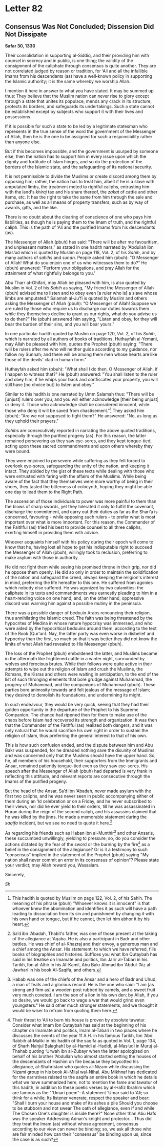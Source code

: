 Letter 82
=========

Consensus Was Not Concluded; Dissension Did Not Dissipate
---------------------------------------------------------

**Safar 30, 1330**

Their consolidation in supporting al-Siddiq, and their providing him
with counsel in secrecy and in public, is one thing; the validity of the
consignment of the caliphate through consensus is quite another. They
are not correlated judged by reason or tradition, for ‘Ali and all the
infallible Imams from his descendants (as) have a well-known policy in
supporting the Islamic authority; it is the same whereby we worship
Allah.

I mention it here in answer to what you have stated. It may be summed up
thus: They believe that the Muslim nation can never rise to glory except
through a state that unites its populace, mends any crack in its
structure, protects its borders, and safeguards its undertakings. Such a
state cannot be established except by subjects who support it with their
lives and possessions.

If it is possible for such a state to be led by a legitimate statesman
who represents in the true sense of the word the government of the
Messenger of Allah, then he is the one to be assigned for such a
responsibility rather than anyone else.

But if this becomes impossible, and the government is usurped by someone
else, then the nation has to support him in every issue upon which the
dignity and fortitude of Islam hinges, and so do the protection of the
borders of the Islamic state, and the safeguarding of its national
security.

It is not permissible to divide the Muslims or create discord among them
by opposing him; rather, the nation has to treat him, albeit if he is a
slave with amputated limbs, the treatment meted to rightful caliphs,
entrusting him with the land's *khiraj* tax and his share thereof, the
*zakat* of cattle and other items, etc. It has the right to take the
same from him through the sale and purchase, as well as all means of
property transfers, such as by way of awards, gifts, and the like.

There is no doubt about the clearing of conscience of one who pays him
liabilities, as though he is paying them to the Imam of truth, and the
rightful caliph. This is the path of ‘Ali and the purified Imams from
his descendants (as).

The Messenger of Allah (pbuh) has said: "There will be after me
favouritism, and unpleasant matters," as stated in one hadith narrated
by ‘Abdullah ibn Mas’ud which is quoted by Muslim on page 118, Vol. 2,
of his *Sahih*, and by many authors of *sahih*s and *sunan*. People
asked him (pbuh): "O Messenger of Allah! What do you enjoin one of us
who witnesses them to do?" He (pbuh) answered: "Perform your
obligations, and pray Allah for the attainment of what rightfully
belongs to you."

Abu Tharr al-Ghifari, may Allah be pleased with him, is also quoted by
Muslim in Vol. 2 of his *Sahih* as saying, "My friend the Messenger of
Allah (pbuh) advised me to listen and to obey even [a ruler who is] a
slave whose limbs are amputated." Salamah al-Ju’fi is quoted by Muslim
and others asking the Messenger of Allah (pbuh): "O Messenger of Allah!
Suppose we are ruled by those who require us to discharge our duties
towards them while they themselves decline to grant us our rights, what
do you advise us to do then?" He (pbuh) answered him saying, "Listen and
obey, for they will bear the burden of their sins, and you will bear
yours."

In one particular hadith quoted by Muslim on page 120, Vol. 2, of his
*Sahih*, which is narrated by all authors of books of traditions,
Huthayfah al-Yemani, may Allah be pleased with him, quotes the Prophet
(pbuh) saying: "There will be rulers after me who will neither guide
according to my guidance, nor follow my Sunnah; and there will be among
them men whose hearts are like those of the devils' clad in human form."

Huthayfah asked him (pbuh): "What shall I do then, O Messenger of Allah,
if I happen to witness that?" He (pbuh) answered: "You shall listen to
the ruler and obey him; if he whips your back and confiscates your
property, you will still have [no choice but] to listen and obey."

Similar to this hadith is one narrated by Umm Salamah thus: "There will
be [unjust] rulers over you, and you will either acknowledge [their
being unjust] or deny it. Those who acknowledge shall be considered
innocent, while those who deny it will be saved from chastisement."[^1]
They asked him (pbuh): "Are we not supposed to fight them?" He answered:
"No, as long as they uphold their prayers."

*Sahih*s are consecutively reported in narrating the above quoted
traditions, especially through the purified progeny (as). For this
reason, the latter remained persevering as they saw eye-sores, and they
kept tongue-tied, acting upon these sacred commandments and upon others
whereby they were bound.

They were enjoined to persevere while suffering as they felt forced to
overlook eye-sores, safeguarding the unity of the nation, and keeping it
intact. They abided by the gist of these texts while dealing with those
who were entrusted with faring with the affairs of the Muslims. While
being aware of the fact that they themselves were more worthy of being
in their shoes, they tasted the bitterness of colocynth, hoping they
might be able one day to lead them to the Right Path.

The ascension of those individuals to power was more painful to them
than the blows of sharp swords, yet they tolerated it only to fulfill
the covenant, discharge the commitment, and carry out their duties as
far as the Shari’a is concerned, favouring - while opposing such
rulers - to prefer what is most important over what is more important.
For this reason, the Commander of the Faithful (as) tried his best to
provide counsel to all three caliphs, exerting himself in providing them
with advice.

Whoever acquaints himself with his policy during their epoch will come
to know that he, having lost all hope to get his indisputable right to
succeed the Messenger of Allah (pbuh), willingly took to reclusion,
preferring to make asylum with those in authority.

He did not fight them while seeing his promised throne in their grip,
nor did he oppose them openly. He did so only in order to maintain the
solidification of the nation and safeguard the creed, always keeping the
religion's interest in mind, preferring the life hereafter to this one.
He suffered from agonies which nobody else suffered. He was agonized by
two calamities: the caliphate in its texts and commandments was
earnestly pleading to him in a heart-rending voice on one hand, and, on
the other hand, oppressive discord was warning him against a possible
mutiny in the peninsula.

There was a possible danger of bedouin Arabs renouncing their religion,
thus annihilating the Islamic creed. The faith was being threatened by
the hypocrites of Medina in whose nature hypocrisy was immersed, and who
were aided by the hypocritical bedouins around them, according to the
text of the Book (Qur'an). Nay, the latter party was even worse in
disbelief and hypocrisy than the first, so much so that it was better
they did not know the limits of what Allah had revealed to His Messenger
(pbuh).

The loss of the Prophet (pbuh) emboldened the latter, and Muslims became
in the aftermath like frightened cattle in a winter night, surrounded by
wolves and ferocious brutes. While their fellows were quite active in
their attempts to wipe out the religion of Islam and crush the Muslims,
the Romans, the Kisras and others were waiting in anticipation, to the
end of the list of such thronging elements that bore grudge against
Muhammad, the progeny of Muhammad, and the companions of Muhammad
(pbuh). These parties bore animosity towards and felt jealous of the
message of Islam; they desired to demolish its foundations, and
undermining its might.

In such endeavour, they would be very quick, seeing that they had their
golden opportunity in the departure of the Prophet to his Supreme
Companion. The chance had ripened then for them to make use of the chaos
before Islam had recovered its strength and organization. It was then
that the Commander of the Faithful (as) realized both dangers, and it
was only natural that he would sacrifice his own right in order to
sustain the religion of Islam, thus preferring the general interest to
that of his own.

This is how such confusion ended, and the dispute between him and Abu
Bakr was suspended, for he dreaded nothing save the disunity of Muslims
and was concerned only that the Muslims should have the upper hand. So,
he, all members of his household, their supporters from the Immigrants
and Ansar, remained patiently tongue-tied even as they saw eye-sores.
His speech after the Messenger of Allah (pbuh) had departed is very
frank in reflecting this attitude, and relevant reports are consecutive
through the Imams of the purified progeny.

But the head of the Ansar, Sa’d ibn ‘Abadah, never made asylum with the
first two caliphs, and he was never seen in public accompanying either
of them during an ‘Id celebration or on a Friday, and he never
subscribed to their views, nor did he ever yield to their orders, till
he was assassinated in Huran during the reign of the second caliph, and
his assassins claimed that he was killed by the jinns. He made a
memorable statement during the *saqifa* incident, but we see no need to
quote it here.[^2]

As regarding his friends such as Haban ibn al-Munthir[^3] and other
Ansaris, these succumbed unwillingly, yielding to pressure; so, do you
consider the actions dictated by the fear of the sword or the burning by
the fire[^4] as a belief in the consignment of the allegiance? Or is it
a testimony to such "consensus" implied in the statement of the Prophet
(pbuh) saying "My nation shall never commit an error in its consensus of
opinion"? Please state your verdict; may Allah reward you, Wassalam.

Sincerely,

*Sh*

[^1]: This hadith is quoted by Muslim on page 122, Vol. 2, of his Sahih.
The meaning of his phrase (pbuh) "Whoever knows it is innocent" is that
whoever knew the abomination and identifies it as such will have a path
leading to dissociation from its sin and punishment by changing it with
his own hand or tongue, but if he cannot, then let him abhor it by his
heart.

[^2]: Sa’d ibn ‘Abadah, Thabit's father, was one of those present at the
taking of the allegiance at ‘Aqaba. He is also a participant in Badr and
other battles. He was chief of al-Khazraj and their envoy, a generous
man and a chief among the Ansar. His statement, to which we have
referred, fills books of biographies and histories. Suffices you what
Ibn Qutaybah has said in his treatise on Imamate and politics, Ibn Jarir
al-Tabari in his Tarikh, Ibn al-Athir in his Al-Kamil, Abu Bakr Ahmad
ibn ‘Abdul-’Aiz al-Jawhari in his book Al-Saqifa, and others.

[^3]: Habab was one of the chiefs of the Ansar and a hero of Badr and
Uhud, a man of feats and a glorious record. He is the one who said: "I
am [as strong and firm as] a wooden post rubbed by camels, and a sweet
fruit very much coveted. I am the son of a lion in his own den; by
Allah, if you so desire, we would go back to wage a war that would grind
even youngsters." He said other much stronger statements, and we thought
it would be wiser to refrain from quoting them here.

[^4]: Their threat to ‘Ali to burn his house is proven by absolute
tawatur. Consider what Imam Ibn Qutaybah has said at the beginning of
his chapter on Imamate and politics, Imam al-Tabari in two places where
he discusses the events of the year 11 A.H. in his famous Tarikh, Ibn
‘Abd Rabbih al-Maliki in his hadith of the saqifa as quoted in Vol. 1,
page 134, of Sharh Nahjul Balaghah] by al-Hamidi al-Hadidi, al-Mas’udi
in Muruj al-Thahab quoting ‘Urwah ibn al-Zubayr when the latter
apologized on behalf of his brother ‘Abdullah who almost started setting
the houses of the descendants of Hashim on fire because they boycotted
his allegiance, al-Shahristani who quotes al-Nizam while discussing the
Nizami group in his book Al-Milal wal-Nihal. Abu Mikhnaf has dedicated
for the narratives related to the saqifa an entire book in which he
details what we have summarized here, not to mention the fame and
tawatur of this hadith, in addition to these poetic verses by al-Hafiz
Ibrahim which are famous as the "‘Umari poem": A statement ‘Umar said to
‘Ali; so think for a while; Its listener venerate, respect the speaker
and bear: "Shall I burn your house and make of its ashes a pile Should
you choose to be stubborn and not swear The oath of allegiance, even if
and while The Chosen One's daughter is inside there?" None other than
Abu Hafs was the speaker Addressing Adnan's knight and protector... Thus
did they treat the Imam (as) without whose agreement, consensus
according to our view can never be binding; so, we ask all those who are
fair minded how can their "consensus" be binding upon us, since the case
is as such?


